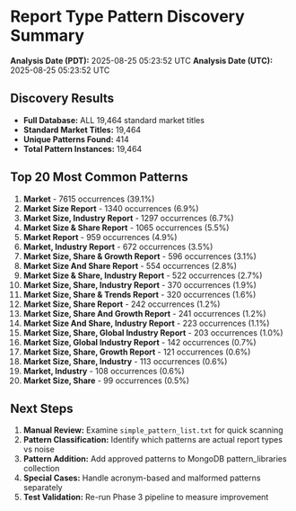 # Report Type Pattern Discovery Summary

**Analysis Date (PDT):** 2025-08-25 05:23:52 UTC
**Analysis Date (UTC):** 2025-08-25 05:23:52 UTC

## Discovery Results

- **Full Database:** ALL 19,464 standard market titles
- **Standard Market Titles:** 19,464
- **Unique Patterns Found:** 414
- **Total Pattern Instances:** 19,464

## Top 20 Most Common Patterns

1. **Market** - 7615 occurrences (39.1%)
2. **Market Size Report** - 1340 occurrences (6.9%)
3. **Market Size, Industry Report** - 1297 occurrences (6.7%)
4. **Market Size & Share Report** - 1065 occurrences (5.5%)
5. **Market Report** - 959 occurrences (4.9%)
6. **Market, Industry Report** - 672 occurrences (3.5%)
7. **Market Size, Share & Growth Report** - 596 occurrences (3.1%)
8. **Market Size And Share Report** - 554 occurrences (2.8%)
9. **Market Size & Share, Industry Report** - 522 occurrences (2.7%)
10. **Market Size, Share, Industry Report** - 370 occurrences (1.9%)
11. **Market Size, Share & Trends Report** - 320 occurrences (1.6%)
12. **Market Size, Share Report** - 242 occurrences (1.2%)
13. **Market Size, Share And Growth Report** - 241 occurrences (1.2%)
14. **Market Size And Share, Industry Report** - 223 occurrences (1.1%)
15. **Market Size, Share, Global Industry Report** - 203 occurrences (1.0%)
16. **Market Size, Global Industry Report** - 142 occurrences (0.7%)
17. **Market Size, Share, Growth Report** - 121 occurrences (0.6%)
18. **Market Size, Share, Industry** - 113 occurrences (0.6%)
19. **Market, Industry** - 108 occurrences (0.6%)
20. **Market Size, Share** - 99 occurrences (0.5%)

## Next Steps

1. **Manual Review:** Examine `simple_pattern_list.txt` for quick scanning
2. **Pattern Classification:** Identify which patterns are actual report types vs noise
3. **Pattern Addition:** Add approved patterns to MongoDB pattern_libraries collection
4. **Special Cases:** Handle acronym-based and malformed patterns separately
5. **Test Validation:** Re-run Phase 3 pipeline to measure improvement

